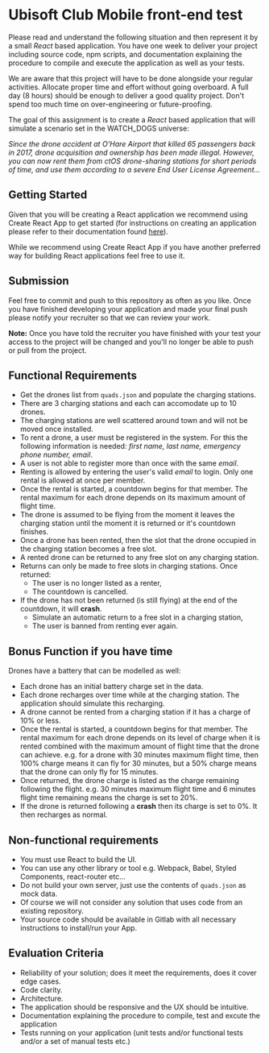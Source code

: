 # Ubisoft Club Mobile front-end test


Please read and understand the following situation and then represent it by a small *React* based application. You have one week to deliver your project including source code, npm scripts, and documentation explaining the procedure to compile and execute the application as well as your tests.

We are aware that this project will have to be done alongside your regular activities. Allocate proper time and effort without going overboard. A full day (8 hours) should be enough to deliver a good quality project. Don't spend too much time on over-engineering or future-proofing.

The goal of this assignment is to create a *React* based application that will simulate a scenario set in the WATCH_DOGS universe:

*Since the drone accident at O'Hare Airport that killed 65 passengers back in 2017, drone acquisition and ownership has been made illegal. However, you can now rent them from ctOS drone-sharing stations for short periods of time, and use them according to a severe End User License Agreement...*


## Getting Started

Given that you will be creating a React application we recommend using Create React App to get started (for instructions on creating an application please refer to their documentation found [here](https://github.com/facebook/create-react-app#creating-an-app)).

While we recommend using Create React App if you have another preferred way for building React applications feel free to use it.

## Submission

Feel free to commit and push to this repository as often as you like. Once you have finished developing your application and made your final push please notify your recruiter so that we can review your work.

**Note:** Once you have told the recruiter you have finished with your test your access to the project will be changed and you'll no longer be able to push or pull from the project.

## Functional Requirements

- Get the drones list from `quads.json` and populate the charging stations.
- There are 3 charging stations and each can accomodate up to 10 drones.
- The charging stations are well scattered around town and will not be moved once installed.
- To rent a drone, a user must be registered in the system. For this the following information is needed: *first name, last name, emergency phone number, email*.
- A user is not able to register more than once with the same *email*.
- Renting is allowed by entering the user's valid *email* to login. Only one rental is allowed at once per member.
- Once the rental is started, a countdown begins for that member. The rental maximum for each drone depends on its  maximum amount of flight time.
- The drone is assumed to be flying from the moment it leaves the charging station until the moment it is returned or it's countdown finishes.
- Once a drone has been rented, then the slot that the drone occupied in the charging station becomes a free slot.
- A rented drone can be returned to any free slot on any charging station.
- Returns can only be made to free slots in charging stations. Once returned:
	- The user is no longer listed as a renter,
	- The countdown is cancelled.
- If the drone has not been returned (is still flying) at the end of the countdown, it will **crash**. 
	- Simulate an automatic return to a free slot in a charging station,
	- The user is banned from renting ever again.


## Bonus Function if you have time
Drones have a battery that can be modelled as well:

- Each drone has an initial battery charge set in the data.
- Each drone recharges over time while at the charging station. The application should simulate this recharging.
- A drone cannot be rented from a charging station if it has a charge of 10% or less.
- Once the rental is started, a countdown begins for that member. The rental maximum for each drone depends on its level of charge when it is rented combined with the maximum amount of flight time that the drone can achieve. e.g. for a drone with 30 minutes maximum flight time, then 100% charge means it can fly for 30 minutes, but a 50% charge means that the drone can only fly for 15 minutes.
- Once returned, the drone charge is listed as the charge remaining following the flight. e.g. 30 minutes maximum flight time and 6 minutes flight time remaining means the charge is set to 20%.
- If the drone is returned following a **crash** then its charge is set to 0%. It then recharges as normal.


## Non-functional requirements

- You must use React to build the UI.
- You can use any other library or tool e.g. Webpack, Babel, Styled Components, react-router etc... 
- Do not build your own server, just use the contents of `quads.json` as mock data.
- Of course we will not consider any solution that uses code from an existing repository.
- Your source code should be available in Gitlab with all necessary instructions to install/run your App.  

## Evaluation Criteria

- Reliability of your solution; does it meet the requirements, does it cover edge cases.
- Code clarity.
- Architecture.
- The application should be responsive and the UX should be intuitive.
- Documentation explaining the procedure to compile, test and excute the application
- Tests running on your application (unit tests and/or functional tests and/or a set of manual tests etc.)

